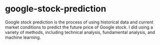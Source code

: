 # google-stock-prediction
Google stock prediction is the process of using historical data and current market conditions to predict the future price of Google stock. I did using a variety of methods, including technical analysis, fundamental analysis, and machine learning.

